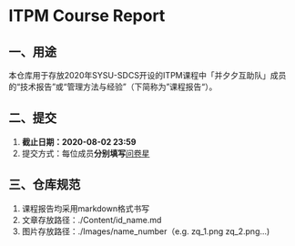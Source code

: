 # ITPM Course Report

## 一、用途

本仓库用于存放2020年SYSU-SDCS开设的ITPM课程中「并夕夕互助队」成员的“技术报告”或“管理方法与经验”（下简称为”课程报告“）。

## 二、提交

1. **截止日期：2020-08-02 23:59**
2. 提交方式：每位成员**分别填写**[问卷星](https://docs.qq.com/form/page/DSFRjSGRpSVlTbm9Z)

## 三、仓库规范

1. 课程报告均采用markdown格式书写
2. 文章存放路径：./Content/id_name.md
3. 图片存放路径：./Images/name_number（e.g. zq_1.png zq_2.png...)

